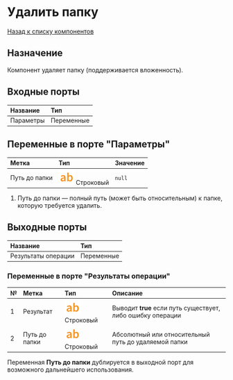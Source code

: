 # Удалить папку

[Назад к списку компонентов](../README.md)

## Назначение

Компонент удаляет папку (поддерживается вложенность). 

## Входные порты

| Название| Тип|
|:----------|:-----------|
| Параметры | Переменные    |

## Переменные в порте "Параметры"

| Метка               | Тип                                    | Значение |
|:--------------------|:---------------------------------------|:----------|
| Путь до папки | ![](./img/string_default.svg) Строковый | `null` |

1. Путь до папки  — полный путь (может быть относительным) к папке, которую требуется удалить.

## Выходные порты

| Название| Тип|
|:----------|:-----------|
| Результаты операции | Переменные |

### Переменные в порте "Результаты операции"

| № | Метка               | Тип                                    | Описание  |
|:--|:--------------------|:---------------------------------------|:----------|
| 1 | Результат | ![](./img/string_default.svg) Строковый | Выводит **true** если путь существует, либо ошибку операции |
| 2 | Путь до папки | ![](./img/string_default.svg) Строковый | Абсолютный или относительный путь до удаляемой папки |

Переменная **Путь до папки** дублируется в выходной порт для возможного дальнейшего использования. 